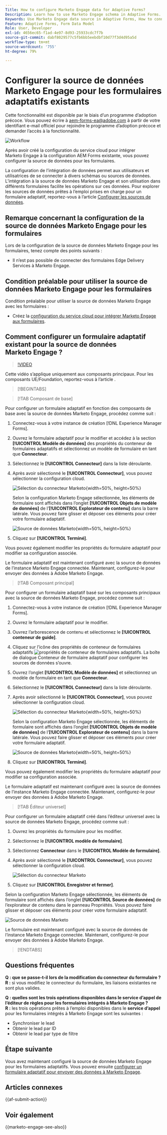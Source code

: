 ```yaml
---
Title: How to configure Marketo Engage data for Adaptive Forms?
Description: Learn how to use Marketo Engage schema in Adaptive Forms.
Keywords: Use Marketo Engage data source in Adaptive Forms, How to connect a Marketo instance data source with form? , Connect a form to Marketo.
Feature: Adaptive Forms, Form Data Model
Role: User, Developer
exl-id: 4656ec65-f1ad-4e97-8d93-25933cdc7f7b
source-git-commit: dabf8029577c5fb6bb5eebdbf10d77f3d4d95a5d
workflow-type: tm+mt
source-wordcount: '755'
ht-degree: 79%

---
```


# Configurer la source de données Marketo Engage pour les formulaires adaptatifs existants

<span class="preview"> Cette fonctionnalité est disponible par le biais d’un programme d’adoption précoce. Vous pouvez écrire à aem-forms-ea@adobe.com à partir de votre identifiant e-mail officiel pour rejoindre le programme d’adoption précoce et demander l’accès à la fonctionnalité. </span>

![Workflow](/help/forms/assets/workflow-marketo-2.png)

Après avoir créé la configuration du service cloud pour intégrer Marketo Engage à la configuration AEM Forms existante, vous pouvez configurer la source de données pour les formulaires.

La configuration de l’intégration de données permet aux utilisateurs et utilisatrices de se connecter à divers schémas ou sources de données. L’intégration à la source de données Marketo Engage et son utilisation dans différents formulaires facilite les opérations sur ces données. Pour explorer les sources de données prêtes à l’emploi prises en charge pour un formulaire adaptatif, reportez-vous à l’article [Configurer les sources de données](/help/forms/configure-data-sources.md).

## Remarque concernant la configuration de la source de données Marketo Engage pour les formulaires

Lors de la configuration de la source de données Marketo Engage pour les formulaires, tenez compte des points suivants :

* Il n’est pas possible de connecter des formulaires Edge Delivery Services à Marketo Engage.

## Condition préalable pour utiliser la source de données Marketo Engage pour les formulaires

Condition préalable pour utiliser la source de données Marketo Engage avec les formulaires :

* Créez la [configuration du service cloud pour intégrer Marketo Engage aux formulaires](/help/forms/integrate-form-to-marketo-engage.md).

## Comment configurer un formulaire adaptatif existant pour la source de données Marketo Engage ?

>[!VIDEO](https://video.tv.adobe.com/v/3442871/marketo-aem-forms-aem-marketo-engage)

<span> Cette vidéo s’applique uniquement aux composants principaux. Pour les composants UE/Foundation, reportez-vous à l’article </span>.

>[!BEGINTABS]

>[!TAB Composant de base]

Pour configurer un formulaire adaptatif en fonction des composants de base avec la source de données Marketo Engage, procédez comme suit :

1. Connectez-vous à votre instance de création [!DNL Experience Manager Forms].
1. Ouvrez le formulaire adaptatif pour le modifier et accédez à la section **[!UICONTROL Modèle de données]** des propriétés du conteneur de formulaires adaptatifs et sélectionnez un modèle de formulaire en tant que **Connecteur**.
1. Sélectionnez le **[!UICONTROL Connecteur]** dans la liste déroulante.
1. Après avoir sélectionné le **[!UICONTROL Connecteur]**, vous pouvez sélectionner la configuration cloud.

   ![Sélection du connecteur Marketo](/help/forms/assets/select-marketo-connector-af1.png){width=50%, height=50%}

   Selon la configuration Marketo Engage sélectionnée, les éléments de formulaire sont affichés dans l’onglet **[!UICONTROL Objets de modèle de données]** de l’**[!UICONTROL Explorateur de contenu]** dans la barre latérale. Vous pouvez faire glisser et déposer ces éléments pour créer votre formulaire adaptatif.

   ![Source de données Marketo](/help/forms/assets/marketo-engage-data-source-af1.png){width=50%, height=50%}

1. Cliquez sur **[!UICONTROL Terminé]**.

Vous pouvez également modifier les propriétés du formulaire adaptatif pour modifier sa configuration associée.

Le formulaire adaptatif est maintenant configuré avec la source de données de l’instance Marketo Engage connectée. Maintenant, configurez-le pour envoyer des données à Adobe Marketo Engage.

>[!TAB Composant principal]

Pour configurer un formulaire adaptatif basé sur les composants principaux avec la source de données Marketo Engage, procédez comme suit :

1. Connectez-vous à votre instance de création [!DNL Experience Manager Forms].

1. Ouvrez le formulaire adaptatif pour le modifier.
1. Ouvrez l’arborescence de contenu et sélectionnez le **[!UICONTROL conteneur de guide]**.
1. Cliquez sur l’icône des propriétés de conteneur de formulaires adaptatifs ![propriétés de conteneur de formulaires adaptatifs](/help/forms/assets/configure-icon.svg). La boîte de dialogue Conteneur de formulaire adaptatif pour configurer les sources de données s’ouvre.
1. Ouvrez l’onglet **[!UICONTROL Modèle de données]** et sélectionnez un modèle de formulaire en tant que **Connecteur**.
1. Sélectionnez le **[!UICONTROL Connecteur]** dans la liste déroulante.

1. Après avoir sélectionné le **[!UICONTROL Connecteur]**, vous pouvez sélectionner la configuration cloud.

   ![Sélection du connecteur Marketo](/help/forms/assets/select-marketo-connector.png){width=50%, height=50%}

   Selon la configuration Marketo Engage sélectionnée, les éléments de formulaire sont affichés dans l’onglet **[!UICONTROL Objets de modèle de données]** de l’**[!UICONTROL Explorateur de contenu]** dans la barre latérale. Vous pouvez faire glisser et déposer ces éléments pour créer votre formulaire adaptatif.

   ![Source de données Marketo](/help/forms/assets/marketo-engage-data-source.png){width=50%, height=50%}

1. Cliquez sur **[!UICONTROL Terminé]**.

Vous pouvez également modifier les propriétés du formulaire adaptatif pour modifier sa configuration associée.

Le formulaire adaptatif est maintenant configuré avec la source de données de l’instance Marketo Engage connectée. Maintenant, configurez-le pour envoyer des données à Adobe Marketo Engage.

>[!TAB Éditeur universel]

Pour configurer un formulaire adaptatif créé dans l’éditeur universel avec la source de données Marketo Engage, procédez comme suit :

1. Ouvrez les propriétés du formulaire pour les modifier.
1. Sélectionnez le **[!UICONTROL modèle de formulaire]**.
1. Sélectionnez **Connecteur** dans le **[!UICONTROL Modèle de formulaire]**.
1. Après avoir sélectionné le **[!UICONTROL Connecteur]**, vous pouvez sélectionner la configuration cloud.

   ![Sélection du connecteur Marketo](/help/forms/assets/select-marketo-connector-ue.png)

1. Cliquez sur **[!UICONTROL Enregistrer et fermer]**.

Selon la configuration Marketo Engage sélectionnée, les éléments de formulaire sont affichés dans l’onglet **[!UICONTROL Source de données]** de l’explorateur de contenu dans le panneau Propriétés. Vous pouvez faire glisser et déposer ces éléments pour créer votre formulaire adaptatif.

![Source de données Marketo](/help/forms/assets/marketo-engage-data-source-ue.png)

Le formulaire est maintenant configuré avec la source de données de l’instance Marketo Engage connectée. Maintenant, configurez-le pour envoyer des données à Adobe Marketo Engage.

>[!ENDTABS]

## Questions fréquentes

**Q : que se passe-t-il lors de la modification du connecteur du formulaire ?**\
**R :** si vous modifiez le connecteur du formulaire, les liaisons existantes ne sont plus valides.

**Q : quelles sont les trois opérations disponibles dans le service d’appel de l’éditeur de règles pour les formulaires intégrés à Marketo Engage ?**\
**R :** les trois opérations prêtes à l’emploi disponibles dans le **service d’appel** pour les formulaires intégrés à Marketo Engage sont les suivantes :
* Synchroniser le lead
* Obtenir le lead par ID
* Obtenir le lead par type de filtre

## Étape suivante

Vous avez maintenant configuré la source de données Marketo Engage pour les formulaires adaptatifs. Vous pouvez ensuite [configurer un formulaire adaptatif pour envoyer des données à Marketo Engage](/help/forms/submit-adaptive-form-to-marketo-engage.md).

## Articles connexes

{{af-submit-action}}

## Voir également

{{marketo-engage-see-also}}
